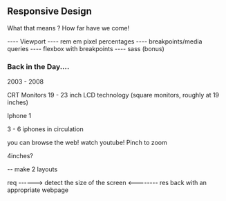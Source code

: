
## Responsive Design

What that means ?  How far have we come!

---- Viewport 
---- rem em pixel percentages
---- breakpoints/media queries
---- flexbox with breakpoints
---- sass (bonus)


### Back in the Day....

2003 - 2008 

CRT Monitors
19 - 23 inch
LCD technology (square monitors, roughly at 19 inches)

Iphone 1 

3 - 6 iphones in circulation 

you can browse the web!
watch youtube!
Pinch to zoom 

4inches?

-- make 2 layouts

req ------> detect the size of the screen 
 <-------- res back with an appropriate webpage

 




